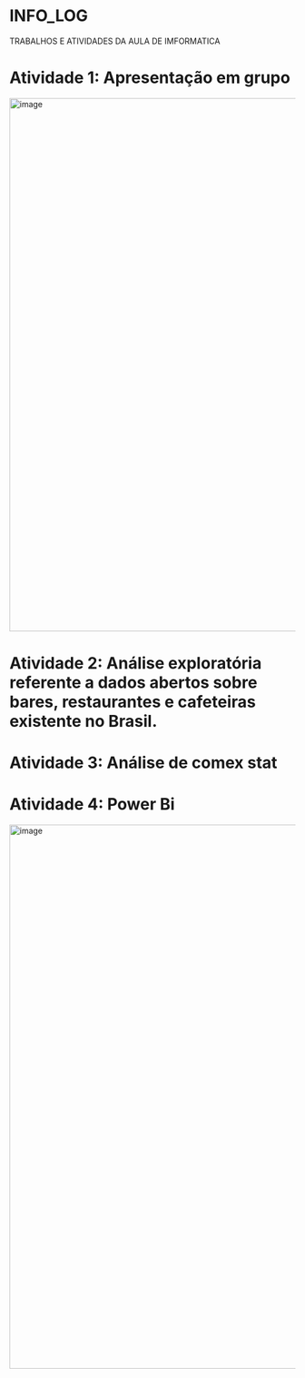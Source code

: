 # INFO_LOG
TRABALHOS E ATIVIDADES DA AULA DE IMFORMATICA
# Atividade 1: Apresentação em grupo
<img width="1678" height="938" alt="image" src="https://github.com/user-attachments/assets/964d7288-1432-4387-babc-8ad934aa4364" />

# Atividade 2: Análise exploratória  referente a dados abertos sobre bares, restaurantes e cafeteiras existente no Brasil.

# Atividade 3: Análise de comex stat

# Atividade 4: Power Bi
<img width="1638" height="957" alt="image" src="https://github.com/user-attachments/assets/3bd27d56-f8cb-4229-b5ae-e4e40d069ffc" />

